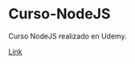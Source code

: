 # Curso-NodeJS
Curso NodeJS realizado en Udemy.

[Link](https://www.udemy.com/course/node-de-cero-a-experto/)
